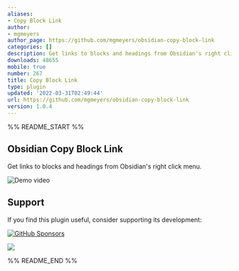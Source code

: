 ```yaml
---
aliases:
- Copy Block Link
author:
- mgmeyers
author_page: https://github.com/mgmeyers/obsidian-copy-block-link
categories: []
description: Get links to blocks and headings from Obsidian's right click menu
downloads: 48655
mobile: true
number: 267
title: Copy Block Link
type: plugin
updated: '2022-03-31T02:49:44'
url: https://github.com/mgmeyers/obsidian-copy-block-link
version: 1.0.4
---
```


%% README_START %%

## Obsidian Copy Block Link

Get links to blocks and headings from Obsidian's right click menu.

<img src="https://raw.githubusercontent.com/mgmeyers/obsidian-copy-block-link/main/demo.gif" alt="Demo video">


## Support

If you find this plugin useful, consider supporting its development:

[![GitHub Sponsors](https://img.shields.io/github/sponsors/mgmeyers?label=Sponsor&logo=GitHub%20Sponsors&style=for-the-badge)](https://github.com/sponsors/mgmeyers)

<a href="https://www.buymeacoffee.com/mgme"><img src="https://img.buymeacoffee.com/button-api/?text=Buy me a coffee&emoji=&slug=mgme&button_colour=5F7FFF&font_colour=ffffff&font_family=Lato&outline_colour=000000&coffee_colour=FFDD00"></a>


%% README_END %%